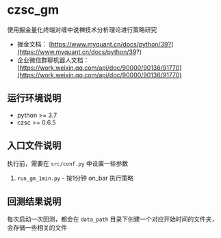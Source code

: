 # czsc_gm

使用掘金量化终端对缠中说禅技术分析理论进行策略研究

* 掘金文档： [https://www.myquant.cn/docs/python/39?](https://www.myquant.cn/docs/python/39?)
* 企业微信群聊机器人文档：[https://work.weixin.qq.com/api/doc/90000/90136/91770](https://work.weixin.qq.com/api/doc/90000/90136/91770)

## 运行环境说明

* python >= 3.7
* czsc >= 0.6.5

## 入口文件说明

执行前，需要在 `src/conf.py` 中设置一些参数

1. `run_gm_1min.py` - 按1分钟 on_bar 执行策略

## 回测结果说明

每次启动一次回测，都会在 `data_path` 目录下创建一个对应开始时间的文件夹，会存储一些相关的文件




